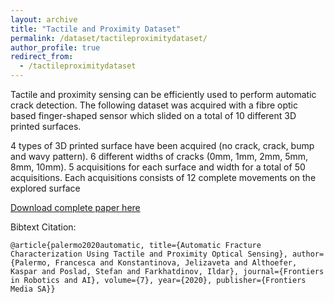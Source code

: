 ```yaml
---
layout: archive
title: "Tactile and Proximity Dataset"
permalink: /dataset/tactileproximitydataset/
author_profile: true
redirect_from:
  - /tactileproximitydataset
---
```


Tactile and proximity sensing can be efficiently used to perform automatic crack detection. 
The following dataset was acquired with a fibre optic based finger-shaped sensor which slided on a total of 10 different 3D printed surfaces.


4 types of 3D printed surface have been acquired (no crack, crack, bump and wavy pattern).
6 different widths of cracks (0mm, 1mm, 2mm, 5mm, 8mm, 10mm).
5 acquisitions for each surface and width for a total of 50 acquisitions.
Each acquisitions consists of 12 complete movements on the explored surface

[Download complete paper here](https://www.frontiersin.org/articles/10.3389/frobt.2020.513004/full)

Bibtext Citation: 

`@article{palermo2020automatic, title={Automatic Fracture Characterization Using Tactile and Proximity Optical Sensing}, author={Palermo, Francesca and Konstantinova, Jelizaveta and Althoefer, Kaspar and Poslad, Stefan and Farkhatdinov, Ildar}, journal={Frontiers in Robotics and AI}, volume={7}, year={2020}, publisher={Frontiers Media SA}}`

